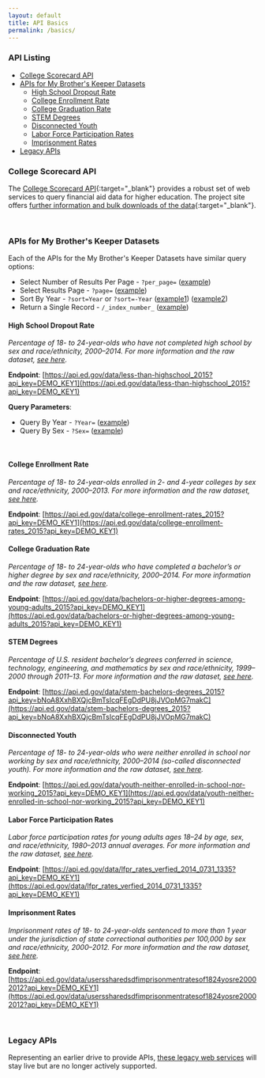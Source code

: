 ```yaml
---
layout: default
title: API Basics
permalink: /basics/
---
```


### API Listing

* [College Scorecard API](#college-scorecard-api)  
* [APIs for My Brother's Keeper Datasets](#apis-for-my-brothers-keeper-datasets)
  * [High School Dropout Rate](#high-school-dropout-rate)  
  * [College Enrollment Rate](#college-enrollment-rate)  
  * [College Graduation Rate](#college-graduation-rate)  
  * [STEM Degrees](#stem-degrees)  
  * [Disconnected Youth](#disconnected-youth)  
  * [Labor Force Participation Rates](#labor-force-participation-rates)  
  * [Imprisonment Rates](#imprisonment-rates)  
* [Legacy APIs](#legacy-apis)  
  
### College Scorecard API

The [College Scorecard API](https://collegescorecard.ed.gov/data/documentation/){:target="_blank"} provides a robust set of web services to query financial aid data for higher education.  The project site offers [further information and bulk downloads of the data](https://collegescorecard.ed.gov/data/){:target="_blank"}.  

<br>
  
  
### APIs for My Brother's Keeper Datasets  

Each of the APIs for the My Brother's Keeper Datasets have similar query options:  

* Select Number of Results Per Page - `?per_page=`  ([example](https://api.ed.gov/data/less-than-highschool_2015?api_key=DEMO_KEY1&per_page=30))    
* Select Results Page - `?page=`  ([example](https://api.ed.gov/data/less-than-highschool_2015?api_key=DEMO_KEY1&page=2))  
* Sort By Year - `?sort=Year` or `?sort=-Year` ([example1](https://api.ed.gov/data/less-than-highschool_2015?api_key=DEMO_KEY1&sort=Year)) ([example2](https://api.ed.gov/data/less-than-highschool_2015?api_key=DEMO_KEY1&sort=-Year)) 
* Return a Single Record - `/_index_number_` ([example](https://api.ed.gov/data/less-than-highschool_2015/15?api_key=DEMO_KEY1))  


#### High School Dropout Rate

_Percentage of 18- to 24-year-olds who have not completed high school by sex and race/ethnicity, 2000–2014. For more information and the raw dataset, [see here](http://www2.ed.gov/rschstat/statistics/surveys/mbk/index.html)._

**Endpoint**: [https://api.ed.gov/data/less-than-highschool_2015?api_key=DEMO_KEY1](https://api.ed.gov/data/less-than-highschool_2015?api_key=DEMO_KEY1)

**Query Parameters**:    
* Query By Year - `?Year=`  ([example](https://api.ed.gov/data/less-than-highschool_2015?api_key=DEMO_KEY1&Year=2002))   
* Query By Sex - `?Sex=`  ([example](https://api.ed.gov/data/less-than-highschool_2015?api_key=DEMO_KEY1&Sex=Female))    

<br>

#### College Enrollment Rate

_Percentage of 18- to 24-year-olds enrolled in 2- and 4-year colleges by sex and race/ethnicity, 2000–2013. For more information and the raw dataset, [see here](http://www2.ed.gov/rschstat/statistics/surveys/mbk/index.html)._ 

**Endpoint**: [https://api.ed.gov/data/college-enrollment-rates_2015?api_key=DEMO_KEY1](https://api.ed.gov/data/college-enrollment-rates_2015?api_key=DEMO_KEY1)  

#### College Graduation Rate

_Percentage of 18- to 24-year-olds who have completed a bachelor’s or higher degree by sex and race/ethnicity, 2000–2014. For more information and the raw dataset, [see here](http://www2.ed.gov/rschstat/statistics/surveys/mbk/index.html)._ 

**Endpoint**: [https://api.ed.gov/data/bachelors-or-higher-degrees-among-young-adults_2015?api_key=DEMO_KEY1](https://api.ed.gov/data/bachelors-or-higher-degrees-among-young-adults_2015?api_key=DEMO_KEY1)  


#### STEM Degrees

_Percentage of U.S. resident bachelor’s degrees conferred in science, technology, engineering, and mathematics by sex and race/ethnicity, 1999–2000 through 2011–13. For more information and the raw dataset, [see here](http://www2.ed.gov/rschstat/statistics/surveys/mbk/index.html)._ 

**Endpoint**: [https://api.ed.gov/data/stem-bachelors-degrees_2015?api_key=bNoA8XxhBXQjcBmTsIcqFEgDdPU8jJVOpMG7makC](https://api.ed.gov/data/stem-bachelors-degrees_2015?api_key=bNoA8XxhBXQjcBmTsIcqFEgDdPU8jJVOpMG7makC)  


#### Disconnected Youth

_Percentage of 18- to 24-year-olds who were neither enrolled in school nor working by sex and race/ethnicity, 2000–2014 (so-called disconnected youth). For more information and the raw dataset, [see here](http://www2.ed.gov/rschstat/statistics/surveys/mbk/index.html)._ 

**Endpoint**: [https://api.ed.gov/data/youth-neither-enrolled-in-school-nor-working_2015?api_key=DEMO_KEY1](https://api.ed.gov/data/youth-neither-enrolled-in-school-nor-working_2015?api_key=DEMO_KEY1)  


#### Labor Force Participation Rates

_Labor force participation rates for young adults ages 18–24 by age, sex, and race/ethnicity, 1980–2013 annual averages. For more information and the raw dataset, [see here](http://www2.ed.gov/rschstat/statistics/surveys/mbk/index.html)._ 

**Endpoint**: [https://api.ed.gov/data/lfpr_rates_verfied_2014_0731_1335?api_key=DEMO_KEY1](https://api.ed.gov/data/lfpr_rates_verfied_2014_0731_1335?api_key=DEMO_KEY1)  


#### Imprisonment Rates

_Imprisonment rates of 18- to 24-year-olds sentenced to more than 1 year under the jurisdiction of state correctional authorities per 100,000 by sex and race/ethnicity, 2000–2012. For more information and the raw dataset, [see here](http://www2.ed.gov/rschstat/statistics/surveys/mbk/index.html)._ 

**Endpoint**: [https://api.ed.gov/data/userssharedsdfimprisonmentratesof1824yosre20002012?api_key=DEMO_KEY1](https://api.ed.gov/data/userssharedsdfimprisonmentratesof1824yosre20002012?api_key=DEMO_KEY1)  


<br>

  
### Legacy APIs

Representing an earlier drive to provide APIs, [these legacy web services](https://pages.18f.gov/ED-Developer-Hub/legacy/) will stay live but are no longer actively supported.  
